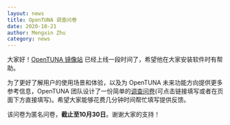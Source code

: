 ```yaml
---
layout: news
title: OpenTUNA 调查问卷
date: 2020-10-21
author: Mengxin Zhu
category: news
---
```


大家好！[OpenTUNA 镜像站](https://opentuna.cn) 已经上线一段时间了，希望他在大家安装软件时有帮助。

为了更好了解用户的使用场景和体验，以及为 OpenTUNA 未来功能方向提供更多参考信息，OpenTUNA 团队设计了一份简单的[调查问卷](https://jinshuju.net/f/To1oEA?x_field_1=opentuna)(可点击链接填写或者在页面下方直接填写)。希望大家能够花费几分钟时间帮忙填写提供反馈。

该问卷为匿名问卷，**截止至10月30日**。谢谢大家的支持！

<script src="https://jinshuju.net/f/To1oEA/embedded.js?inner_redirect=false&banner=show&background=white&height=2893"></script>
